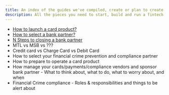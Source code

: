 ```yaml
---
title: An index of the guides we've compiled, create or plan to create
description: All the pieces you need to start, build and run a fintech company.
---
```


* [How to launch a card product?](how-to-launch-a-card-product)
* [How to select a bank partner?](how-to-select-a-bank-partner)
* [N Steps to closing a bank partner](n-steps-to-closing-a-bank-partner)
* MTL vs MSB vs ???
* Credit card vs Charge Card vs Debit Card
* How to select your financial crime prevention and compliance partner
* How to prepare to operate a card product
* How manage your cards/payments/compliance vendors and sponsor bank partner - What to think about, what to do, what to worry about, and when
* Financial Crime compliance - Roles & responsibilities and things to be alert about